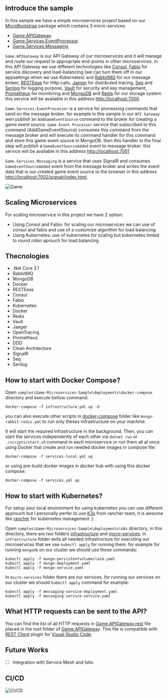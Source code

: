 **Introduce the sample**
----------------
In this sample we have a simple microservices project based on our [MicroBootstrap](https://github.com/mehdihadeli/MicroBootstrap/tree/master/src/MicroBootstrap) package which contains 3 micro-services: 
* [Game.APIGateway](https://github.com/mehdihadeli/MicroBootstrap/tree/master/samples/Game-Microservices-Sample/Game.APIGateway)
* [Game.Services.EventProcessor](https://github.com/mehdihadeli/MicroBootstrap/tree/master/samples/Game-Microservices-Sample/Game.Services.EventProcessor)
* [Game.Services.Messaging](https://github.com/mehdihadeli/MicroBootstrap/tree/master/samples/Game-Microservices-Sample/Game.Services.Messaging)
 
 `Game.APIGateway` is our API Gateway of our microservices and it will manage and route our request to appropriate end-points in other microservices. in this API Gateway we use different technologies like [Consul](https://www.consul.io/), [Fabio](https://fabiolb.net/) for service discovery and load-balancing (we can turn them off in our appsettings when we use Kubernetes) and [RabbitMQ](https://www.rabbitmq.com/) for our message broker, [RESTEeas](https://github.com/canton7/RestEase) for Http calls, [Jaeger](https://www.jaegertracing.io/) for distributed tracing, [Seq](https://datalust.co/) and [Serilog](https://serilog.net/) for logging purpose, [Vault](https://www.vaultproject.io/) for security and key management, [Prometheus](https://prometheus.io/) for monitoring and [MongoDB](https://www.mongodb.com/) and [Redis](https://redis.io/) for our storage system. this service will be available in this address [http://localhost:7000](http://localhost:7000).
 
 `Game.Services.EventProcessor` is a service for processing commands that send on the message broker. for example in this sample in our `API Gateway` wen publish an `AddGameEventSource` command to the broker for creating a game event source. `Game Event Processor` service that subscribed to this command (AddGameEventSource) consumes this command from the message broker and will execute its command handler for this command and store this game event source in MongoDB. then this handler in the final step will publish a `GameEventSourceAdded` event to message broker. this service will be available in this address [http://localhost:7001](http://localhost:7001)
 
 `Game.Services.Messaging` is a service that uses SignalR and consumes `GameEventSourceAdded` event from the message broker and writes the event data that is our created game event source to the browser in this address [http://localhost:7002/signalr/index.html](http://localhost:7002/signalr/index.html).
 
 ![Game](https://github.com/mehdihadeli/MicroBootstrap/blob/master/samples/Game-Microservices-Sample/image.jpg?raw=true)
 
 **Scaling Microservices**
 ----------------
 For scaling microservice in this project we have 2 option:
 * Using Consul and Fabio: for scaling our microservices we can use of consul and fabio and use of a customize algorithm for load balancing
 * Using Kubernetes: use of kubernetes for scaling but kubernetes limted to round robin aprouch for load balancing
 
**Thecnologies**
----------------
* .Net Core 3.1
* RabbitMQ
* MongoDB
* Docker
* RESTEeas
* Consul
* Fabio
* Kubernetes
* Docker
* Redis
* Vault
* Jaeger
* OpenTracing
* Prometheus
* DDD
* Clean Architecture
* SignalR
* Seq
* Serilog


**How to start with Docker Compose?**
----------------

Open `samples\Game-Microservices-Sample\deployments\docker-compose` directory and execute bellow command:

```
docker-compose -f infrastructure.yml up -d
```
you can also execute other scripts in [docker-compose](https://github.com/mehdihadeli/MicroBootstrap/tree/master/samples/Game-Microservices-Sample/deployments/docker-compose) folder like `mongo-rabbit-redis.yml` to run only theses infrastructure on your machine.

It will start the required infrastructure in the background. Then, you can start the services independently of each other via `dotnet run` or `./scripts/start.sh` command in each microservice or run them all at once using Docker that create and run needed docker images in compose file:

```
docker-compose -f services-local.yml up
```
or using pre-build docker images in docker hub with using this docker compose:

```
docker-compose -f services.yml up
```

**How to start with Kubernetes?**
----------------
For setup your local environment for using kubernetes you can use different approuch but I personally perfer to use [K3s](https://k3s.io/) from rancher team, it is awsome like [rancher](https://rancher.com/) for kubernetes management :)        

Open `samples\Game-Microservices-Sample\deployments\k8s` directory, in this directory, there are two folders [infrastructure](https://github.com/mehdihadeli/MicroBootstrap/tree/master/samples/Game-Microservices-Sample/deployments/k8s/infrastructure) and [micro-services](https://github.com/mehdihadeli/MicroBootstrap/tree/master/samples/Game-Microservices-Sample/deployments/k8s/micro-services). in `infrastructure` folder exits all needed infrastructure for executing our microservices that we use `kubectl apply` for running them. for example for running `mongodb` on our cluster we should use these commands:

```
kubectl apply -f mongo-persistentvolumeclaim.yaml
kubectl apply -f mongo-deployment.yaml
kubectl apply -f mongo-service.yaml
```
In `micro-services` folder there are our services. for running our services on our cluster we should `kubectl apply` command for example:

```
kubectl apply -f messaging-service-deployment.yaml
kubectl apply -f messaging-service-service.yaml
```

**What HTTP requests can be sent to the API?**
----------------

You can find the list of all HTTP requests in [Game.APIGateway.rest](https://github.com/mehdihadeli/MicroBootstrap/blob/master/samples/Game-Microservices-Sample/Game.APIGateway/Game.APIGateway.rest) file placed in the root folder of [Game.APIGateway](https://github.com/mehdihadeli/MicroBootstrap/tree/master/samples/Game-Microservices-Sample/Game.APIGateway).
This file is compatible with [REST Client](https://marketplace.visualstudio.com/items?itemName=humao.rest-client) plugin for [Visual Studio Code](https://code.visualstudio.com).


**Future Works**
----------------
-  [ ] Integration with Service Mesh and Istio

**CI/CD**
----------------
 
 ![CI/CD](https://github.com/mehdihadeli/MicroBootstrap/blob/master/samples/Game-Microservices-Sample/ci-cd.png?raw=true)
